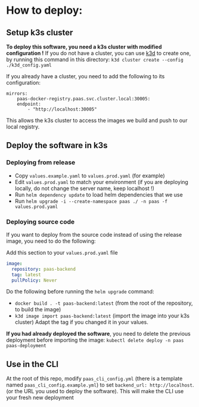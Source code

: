 # How to deploy:

## Setup k3s cluster
**To deploy this software, you need a k3s cluster with modified configuration !** 
If you do not have a cluster, you can use [k3d](https://k3d.io) to create one, by running this command in this directory: `k3d cluster create --config ./k3d_config.yaml`

If you already have a cluster, you need to add the following to its configuration:
```
mirrors:
    paas-docker-registry.paas.svc.cluster.local:30005:
    endpoint:
        - "http://localhost:30005"
```
This allows the k3s cluster to access the images we build and push to our local registry.

## Deploy the software in k3s

### Deploying from release
- Copy `values.example.yaml` to `values.prod.yaml` (for example)
- Edit `values.prod.yaml` to match your environment (if you are deploying locally, do not change the server name, keep localhost !)
- Run `helm dependency update` to load helm dependencies that we use
- Run `helm upgrade -i --create-namespace paas ./ -n paas -f values.prod.yaml`

### Deploying source code
If you want to deploy from the source code instead of using the release image, you need to do the following:

Add this section to your `values.prod.yaml` file
```yaml
image:
  repository: paas-backend
  tag: latest
  pullPolicy: Never
```

Do the following before running the `helm upgrade` command:
- `docker build . -t paas-backend:latest` (from the root of the repository, to build the image)
- `k3d image import paas-backend:latest` (import the image into your k3s cluster)
Adapt the tag if you changed it in your values.

**If you had already deployed the software**, you need to delete the previous deployment before importing the image: `kubectl delete deploy -n paas paas-deployment`

## Use in the CLI
At the root of this repo, modify `paas_cli_config.yml` (there is a template named `paas_cli_config.example.yml`) to set `backend_url: http://localhost`. (or the URL you used to deploy the software). This will make the CLI use your fresh new deployment

